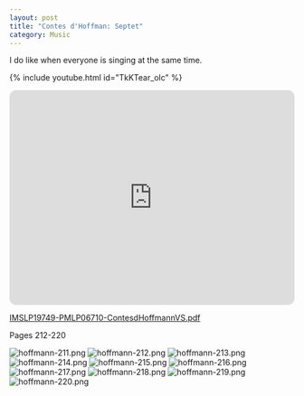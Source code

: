 ```yaml
---
layout: post
title: "Contes d'Hoffman: Septet"
category: Music
---
```


I do like when everyone is singing at the same time.

{% include youtube.html id="TkKTear_olc" %}

<iframe style="border-radius:12px" src="https://open.spotify.com/embed/track/4pyqrSCqbaxFUKmIjn5lbb?utm_source=generator" width="100%" height="380" frameBorder="0" allowfullscreen="" allow="autoplay; clipboard-write; encrypted-media; fullscreen; picture-in-picture" loading="lazy"></iframe>

[IMSLP19749-PMLP06710-ContesdHoffmannVS.pdf](IMSLP19749-PMLP06710-ContesdHoffmannVS.pdf)

Pages 212-220

![hoffmann-211.png](hoffmann-211.png)
![hoffmann-212.png](hoffmann-212.png)
![hoffmann-213.png](hoffmann-213.png)
![hoffmann-214.png](hoffmann-214.png)
![hoffmann-215.png](hoffmann-215.png)
![hoffmann-216.png](hoffmann-216.png)
![hoffmann-217.png](hoffmann-217.png)
![hoffmann-218.png](hoffmann-218.png)
![hoffmann-219.png](hoffmann-219.png)
![hoffmann-220.png](hoffmann-220.png)
